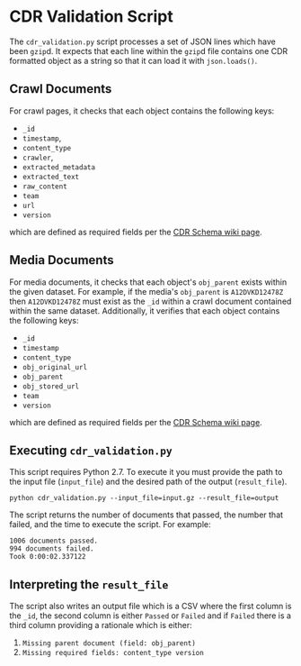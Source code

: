 # CDR Validation Script
The `cdr_validation.py` script processes a set of JSON lines which have been `gzip`d. It expects that each line within the `gzip`d file contains one CDR formatted object as a string so that it can load it with `json.loads()`. 

## Crawl Documents
For crawl pages, it checks that each object contains the following keys:

* `_id`
* `timestamp`,
* `content_type`
* `crawler`,
* `extracted_metadata`
* `extracted_text`
* `raw_content`
* `team`
* `url`
* `version`

which are defined as required fields per the [CDR Schema wiki page](https://memexproxy.com/wiki/display/MPM/CDR+Schema).

## Media Documents
For media documents, it checks that each object's `obj_parent` exists within the given dataset. For example, if the media's `obj_parent` is `A12DVKD12478Z` then `A12DVKD12478Z` must exist as the `_id` within a crawl document contained within the same dataset. Additionally, it verifies that each object contains the following keys:

* `_id`
* `timestamp`
* `content_type`
* `obj_original_url`
* `obj_parent`
* `obj_stored_url`
* `team`
* `version`

which are defined as required fields per the [CDR Schema wiki page](https://memexproxy.com/wiki/display/MPM/CDR+Schema).

## Executing `cdr_validation.py`
This script requires Python 2.7. To execute it you must provide the path to the input file (`input_file`) and the desired path of the output (`result_file`).

```
python cdr_validation.py --input_file=input.gz --result_file=output
```

The script returns the number of documents that passed, the number that failed, and the time to execute the script. For example:

```
1006 documents passed.
994 documents failed.
Took 0:00:02.337122
```

## Interpreting the `result_file`
The script also writes an output file which is a CSV where the first column is the `_id`, the second column is either `Passed` or `Failed` and if `Failed` there is a third column providing a rationale which is either:

1. `Missing parent document (field: obj_parent)`
2. `Missing required fields: content_type version`